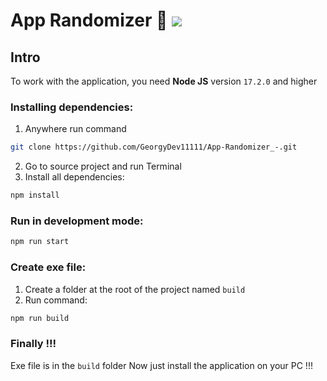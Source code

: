 # App Randomizer &#128640;  ![](https://img.shields.io/github/repo-size/GeorgyDev11111/App-Randomizer_-)

## Intro ##

To work with the application, you need **Node JS** version `17.2.0` and higher

### Installing dependencies: ###

1. Anywhere run command
```sh
git clone https://github.com/GeorgyDev11111/App-Randomizer_-.git
```

2. Go to source project and run Terminal
3. Install all dependencies:
```sh
npm install
```

### Run in development mode: ###
```sh
npm run start
```

### Create exe file: ### 
1. Create a folder at the root of the project named `build`
2. Run command:
```sh
npm run build
```
### Finally !!! ###

Exe file is in the `build` folder 
Now just install the application on your PC !!!	